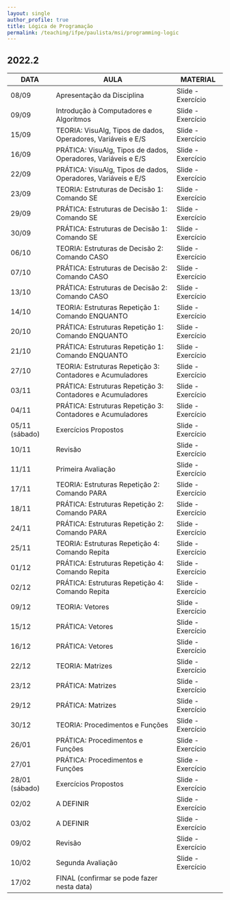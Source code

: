 ```yaml
---
layout: single
author_profile: true
title: Lógica de Programação
permalink: /teaching/ifpe/paulista/msi/programming-logic
---
```


## 2022.2

|DATA|AULA|MATERIAL|
|---|---|---|
| 08/09 | Apresentação da Disciplina | Slide - Exercício | 
| 09/09 | Introdução à Computadores e Algoritmos | Slide - Exercício | 
| 15/09 | TEORIA: VisuAlg, Tipos de dados, Operadores, Variáveis e E/S | Slide - Exercício | 
| 16/09 | PRÁTICA: VisuAlg, Tipos de dados, Operadores, Variáveis e E/S | Slide - Exercício | 
| 22/09 | PRÁTICA: VisuAlg, Tipos de dados, Operadores, Variáveis e E/S | Slide - Exercício | 
| 23/09 | TEORIA: Estruturas de Decisão 1: Comando SE | Slide - Exercício | 
| 29/09 | PRÁTICA: Estruturas de Decisão 1: Comando SE | Slide - Exercício | 
| 30/09 | PRÁTICA: Estruturas de Decisão 1: Comando SE | Slide - Exercício | 
| 06/10 | TEORIA: Estruturas de Decisão 2: Comando CASO | Slide - Exercício | 
| 07/10 | PRÁTICA: Estruturas de Decisão 2: Comando CASO | Slide - Exercício | 
| 13/10 | PRÁTICA: Estruturas de Decisão 2: Comando CASO | Slide - Exercício | 
| 14/10 | TEORIA: Estruturas Repetição 1: Comando ENQUANTO | Slide - Exercício | 
| 20/10 | PRÁTICA: Estruturas Repetição 1: Comando ENQUANTO | Slide - Exercício | 
| 21/10 | PRÁTICA: Estruturas Repetição 1: Comando ENQUANTO | Slide - Exercício | 
| 27/10 | TEORIA: Estruturas Repetição 3: Contadores e Acumuladores | Slide - Exercício | 
| 03/11 | PRÁTICA: Estruturas Repetição 3: Contadores e Acumuladores | Slide - Exercício | 
| 04/11 | PRÁTICA: Estruturas Repetição 3: Contadores e Acumuladores | Slide - Exercício | 
| 05/11 (sábado) | Exercícios Propostos | Slide - Exercício | 
| 10/11 | Revisão | Slide - Exercício | 
| 11/11 | Primeira Avaliação | Slide - Exercício | 
| 17/11 | TEORIA: Estruturas Repetição 2: Comando PARA | Slide - Exercício | 
| 18/11 | PRÁTICA: Estruturas Repetição 2: Comando PARA | Slide - Exercício | 
| 24/11 | PRÁTICA: Estruturas Repetição 2: Comando PARA | Slide - Exercício | 
| 25/11 | TEORIA: Estruturas Repetição 4: Comando Repita | Slide - Exercício | 
| 01/12 | PRÁTICA: Estruturas Repetição 4: Comando Repita | Slide - Exercício | 
| 02/12 | PRÁTICA: Estruturas Repetição 4: Comando Repita | Slide - Exercício | 
| 09/12 | TEORIA: Vetores | Slide - Exercício | 
| 15/12 | PRÁTICA: Vetores | Slide - Exercício | 
| 16/12 | PRÁTICA: Vetores | Slide - Exercício | 
| 22/12 | TEORIA: Matrizes | Slide - Exercício | 
| 23/12 | PRÁTICA: Matrizes | Slide - Exercício | 
| 29/12 | PRÁTICA: Matrizes | Slide - Exercício | 
| 30/12 | TEORIA: Procedimentos e Funções | Slide - Exercício | 
| 26/01 | PRÁTICA: Procedimentos e Funções | Slide - Exercício | 
| 27/01 | PRÁTICA: Procedimentos e Funções | Slide - Exercício | 
| 28/01 (sábado) | Exercícios Propostos | Slide - Exercício | 
| 02/02 | A DEFINIR | Slide - Exercício | 
| 03/02 | A DEFINIR | Slide - Exercício | 
| 09/02 | Revisão | Slide - Exercício | 
| 10/02 | Segunda Avaliação | Slide - Exercício | 
| 17/02 | FINAL (confirmar se pode fazer nesta data)
